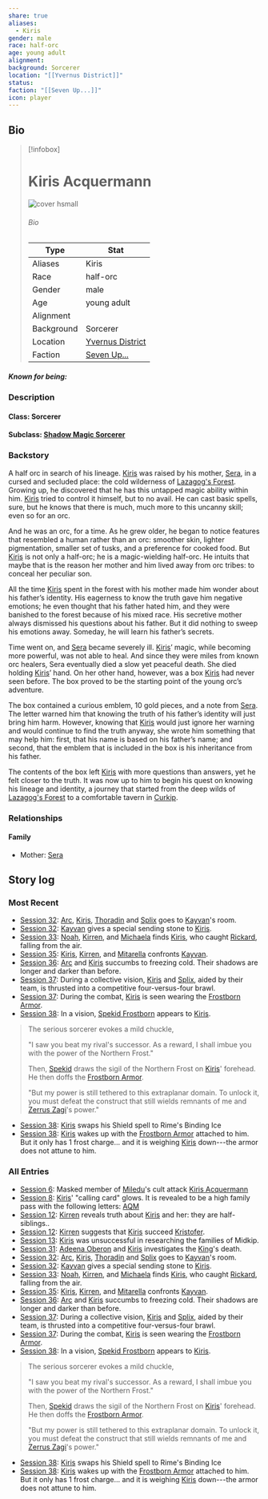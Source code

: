 ```yaml
---
share: true
aliases:
  - Kiris
gender: male
race: half-orc
age: young adult
alignment: 
background: Sorcerer
location: "[[Yvernus District]]"
status: 
faction: "[[Seven Up...]]"
icon: player
---
```

## Bio
> [!infobox]
> # Kiris Acquermann
> ![cover hsmall](../zzz_attachments/Kiris.png)
> ###### Bio
> | Type | Stat |
> | ---- | ---- |
> | Aliases | Kiris|
> | Race| half-orc |
> | Gender| male|
> | Age | young adult|
> | Alignment|| 
> | Background| Sorcerer|
> | Location|  [Yvernus District](../Locations/Areas/Yvernus%20District.md)|
> | Faction| [Seven Up...](../Factions/Seven%20Up....md)| 
##### Known for being: 
### Description
#### Class: Sorcerer
#### Subclass: [Shadow Magic Sorcerer](https://dnd5e.wikidot.com/sorcerer:shadow-magic)
### Backstory
A half orc in search of his lineage. [Kiris](Kiris%20Acquermann.md) was raised by his mother, [Sera](../../Sera.md), in a cursed and secluded place: the cold wilderness of [Lazagog's Forest](../Locations/Areas/Lazagog's%20Forest.md). Growing up, he discovered that he has this untapped magic ability within him. [Kiris](Kiris%20Acquermann.md) tried to control it himself, but to no avail. He can cast basic spells, sure, but he knows that there is much, much more to this uncanny skill; even so for an orc.

And he was an orc, for a time. As he grew older, he began to notice features that resembled a human rather than an orc: smoother skin, lighter pigmentation, smaller set of tusks, and a preference for cooked food. But [Kiris](Kiris%20Acquermann.md) is not only a half-orc; he is a magic-wielding half-orc. He intuits that maybe that is the reason her mother and him lived away from orc tribes: to conceal her peculiar son.

All the time [Kiris](Kiris%20Acquermann.md) spent in the forest with his mother made him wonder about his father’s identity. His eagerness to know the truth gave him negative emotions; he even thought that his father hated him, and they were banished to the forest because of his mixed race. His secretive mother always dismissed his questions about his father. But it did nothing to sweep his emotions away. Someday, he will learn his father’s secrets.

Time went on, and [Sera](../../Sera.md) became severely ill. [Kiris](Kiris%20Acquermann.md)’ magic, while becoming more powerful, was not able to heal. And since they were miles from known orc healers, Sera eventually died a slow yet peaceful death. She died holding [Kiris](Kiris%20Acquermann.md)’ hand. On her other hand, however, was a box [Kiris](Kiris%20Acquermann.md) had never seen before. The box proved to be the starting point of the young orc’s adventure.

The box contained a curious emblem, 10 gold pieces, and a note from [Sera](../../Sera.md). The letter warned him that knowing the truth of his father’s identity will just bring him harm. However, knowing that [Kiris](Kiris%20Acquermann.md) would just ignore her warning and would continue to find the truth anyway, she wrote him something that may help him: first, that his name is based on his father’s name; and second, that the emblem that is included in the box is his inheritance from his father.

The contents of the box left [Kiris](Kiris%20Acquermann.md) with more questions than answers, yet he felt closer to the truth. It was now up to him to begin his quest on knowing his lineage and identity, a journey that started from the deep wilds of [Lazagog's Forest](../Locations/Areas/Lazagog's%20Forest.md) to a comfortable tavern in [Curkip](../Locations/Settlements/Curkip.md).
### Relationships
#### Family
- Mother: [Sera](../../Sera.md)
## Story log
### Most Recent
- [Session 32](../../Session%2032.md): [Arc](Arc.md), [Kiris](Kiris%20Acquermann.md), [Thoradin](Thoradin%20Goodman.md) and [Splix](Spraugh%20'Splix'%20Calix.md) goes to [Kayvan](Kayvan%20Acquermann.md)'s room.
- [Session 32](../../Session%2032.md): [Kayvan](Kayvan%20Acquermann.md) gives a special sending stone to [Kiris](Kiris%20Acquermann.md).
- [Session 33](../../Session%2033.md): [Noah](Noah%20Skie.md), [Kirren](Kirren%20Acquermann.md), and [Michaela](Michaela%20Randall.md) finds [Kiris](Kiris%20Acquermann.md), who caught [Rickard](Rickard%20Kyp.md), falling from the air.
- [Session 35](../../Session%2035.md): [Kiris](Kiris%20Acquermann.md), [Kirren](Kirren%20Acquermann.md), and [Mitarella](Mitarella%20Randall.md) confronts [Kayvan](Kayvan%20Acquermann.md).
- [Session 36](../../Session%2036.md): [Arc](Arc.md) and [Kiris](Kiris%20Acquermann.md) succumbs to freezing cold. Their shadows are longer and darker than before.
- [Session 37](../Session%20Log/Session%2037.md): During a collective vision, [Kiris](Kiris%20Acquermann.md) and [Splix](Spraugh%20'Splix'%20Calix.md), aided by their team, is thrusted into a competitive four-versus-four brawl.
- [Session 37](../Session%20Log/Session%2037.md): During the combat, [Kiris](Kiris%20Acquermann.md) is seen wearing the [Frostborn Armor](Frostborn%20Armor.md).
- [Session 38](../Session%20Log/Session%2038.md): In a vision, [Spekid Frostborn](Spekid%20Frostborn.md) appears to [Kiris](Kiris%20Acquermann.md).
> The serious sorcerer evokes a mild chuckle,
>
> "I saw you beat my rival's successor. As a reward, I shall imbue you with the power of the Northern Frost."
>
> Then, [Spekid](Spekid%20Frostborn.md) draws the sigil of the Northern Frost on [Kiris](Kiris%20Acquermann.md)' forehead. He then doffs the [Frostborn Armor](Frostborn%20Armor.md).
>
> "But my power is still tethered to this extraplanar domain. To unlock it, you must defeat the construct that still wields remnants of me and [Zerrus Zagi](Zerrus%20Zagi.md)'s power."
- [Session 38](../Session%20Log/Session%2038.md): [Kiris](Kiris%20Acquermann.md) swaps his Shield spell to Rime's Binding Ice
- [Session 38](../Session%20Log/Session%2038.md): [Kiris](Kiris%20Acquermann.md) wakes up with the [Frostborn Armor](Frostborn%20Armor.md) attached to him. But it only has 1 frost charge... and it is weighing [Kiris](Kiris%20Acquermann.md) down---the armor does not attune to him.

### All Entries
- [Session 6](../../Session%206.md): Masked member of [Miledu](Miledu.md)'s cult attack [Kiris Acquermann](Kiris%20Acquermann.md)
- [Session 8](../../Session%208.md): [Kiris](Kiris%20Acquermann.md)' "calling card" glows. It is revealed to be a high family pass with the following letters: [AQM](Acquermann%20Clan.md)
- [Session 12](../../Session%2012.md): [Kirren](Kirren%20Acquermann.md) reveals truth about [Kiris](Kiris%20Acquermann.md) and her: they are half-siblings..
- [Session 12](../../Session%2012.md): [Kirren](Kirren%20Acquermann.md) suggests that [Kiris](Kiris%20Acquermann.md) succeed [Kristofer](Kristofer%20Acquermann.md).
- [Session 13](../../Session%2013.md): [Kiris](Kiris%20Acquermann.md) was unsuccessful in researching the families of Midkip.
- [Session 31](../../Session%2031.md): [Adeena Oberon](Adeena%20Oberon.md) and [Kiris](Kiris%20Acquermann.md) investigates the [King](Riordan%20Kyp.md)'s death.
- [Session 32](../../Session%2032.md): [Arc](Arc.md), [Kiris](Kiris%20Acquermann.md), [Thoradin](Thoradin%20Goodman.md) and [Splix](Spraugh%20'Splix'%20Calix.md) goes to [Kayvan](Kayvan%20Acquermann.md)'s room.
- [Session 32](../../Session%2032.md): [Kayvan](Kayvan%20Acquermann.md) gives a special sending stone to [Kiris](Kiris%20Acquermann.md).
- [Session 33](../../Session%2033.md): [Noah](Noah%20Skie.md), [Kirren](Kirren%20Acquermann.md), and [Michaela](Michaela%20Randall.md) finds [Kiris](Kiris%20Acquermann.md), who caught [Rickard](Rickard%20Kyp.md), falling from the air.
- [Session 35](../../Session%2035.md): [Kiris](Kiris%20Acquermann.md), [Kirren](Kirren%20Acquermann.md), and [Mitarella](Mitarella%20Randall.md) confronts [Kayvan](Kayvan%20Acquermann.md).
- [Session 36](../../Session%2036.md): [Arc](Arc.md) and [Kiris](Kiris%20Acquermann.md) succumbs to freezing cold. Their shadows are longer and darker than before.
- [Session 37](../Session%20Log/Session%2037.md): During a collective vision, [Kiris](Kiris%20Acquermann.md) and [Splix](Spraugh%20'Splix'%20Calix.md), aided by their team, is thrusted into a competitive four-versus-four brawl.
- [Session 37](../Session%20Log/Session%2037.md): During the combat, [Kiris](Kiris%20Acquermann.md) is seen wearing the [Frostborn Armor](Frostborn%20Armor.md).
- [Session 38](../Session%20Log/Session%2038.md): In a vision, [Spekid Frostborn](Spekid%20Frostborn.md) appears to [Kiris](Kiris%20Acquermann.md).
> The serious sorcerer evokes a mild chuckle,
>
> "I saw you beat my rival's successor. As a reward, I shall imbue you with the power of the Northern Frost."
>
> Then, [Spekid](Spekid%20Frostborn.md) draws the sigil of the Northern Frost on [Kiris](Kiris%20Acquermann.md)' forehead. He then doffs the [Frostborn Armor](Frostborn%20Armor.md).
>
> "But my power is still tethered to this extraplanar domain. To unlock it, you must defeat the construct that still wields remnants of me and [Zerrus Zagi](Zerrus%20Zagi.md)'s power."
- [Session 38](../Session%20Log/Session%2038.md): [Kiris](Kiris%20Acquermann.md) swaps his Shield spell to Rime's Binding Ice
- [Session 38](../Session%20Log/Session%2038.md): [Kiris](Kiris%20Acquermann.md) wakes up with the [Frostborn Armor](Frostborn%20Armor.md) attached to him. But it only has 1 frost charge... and it is weighing [Kiris](Kiris%20Acquermann.md) down---the armor does not attune to him.

